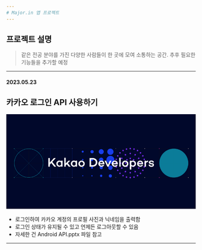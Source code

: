 ```yaml
---
# Major.in 앱 프로젝트
---
```

## 프로젝트 설명
> 같은 전공 분야를 가진 다양한 사람들이 한 곳에 모여 소통하는 공간.
> 추후 필요한 기능들을 추가할 예정
---
#### 2023.05.23
## 카카오 로그인 API 사용하기
![](kakaodevelopers.png)
+ 로그인하여 카카오 계정의 프로필 사진과 닉네임을 출력함
+ 로그인 상태가 유지될 수 있고 언제든 로그아웃할 수 있음
+ 자세한 건 Android API.pptx 파일 참고
---
